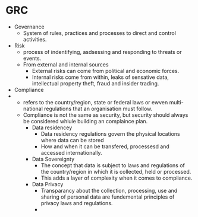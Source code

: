 # GRC

- Governance
  - System of rules, practices and processes to direct and control activities.
- Risk
  - process of indentifying, asdsessing and responding to threats or events.
  - From external and internal sources
    - External risks can come from political and economic forces.
    - Internal risks come from within, leaks of sensative data, intellectual property theft, fraud and insider trading.
- Compliance
- - refers to the country/region, state or federal laws or ewven multi-national regulations that an organisation must follow.
  - Compliance is not the same as security, but security should always be considered whiule building an complaince plan.
    - Data residencey
      - Data residency regulations govern the physical locations where data can be stored
      - How and when it can be transfered, processesd and accessed internationally.
    - Data Sovereignty
      - The concept that data is subject to laws and regulations of the country/region in which it is collected, held or processed.
      - This adds a layer of complexity when it comes to compliance.
    - Data Privacy
      - Transparancy about the collection, processing, use and sharing of personal data are fundemental principles of privacy laws and regulations.
      - 
